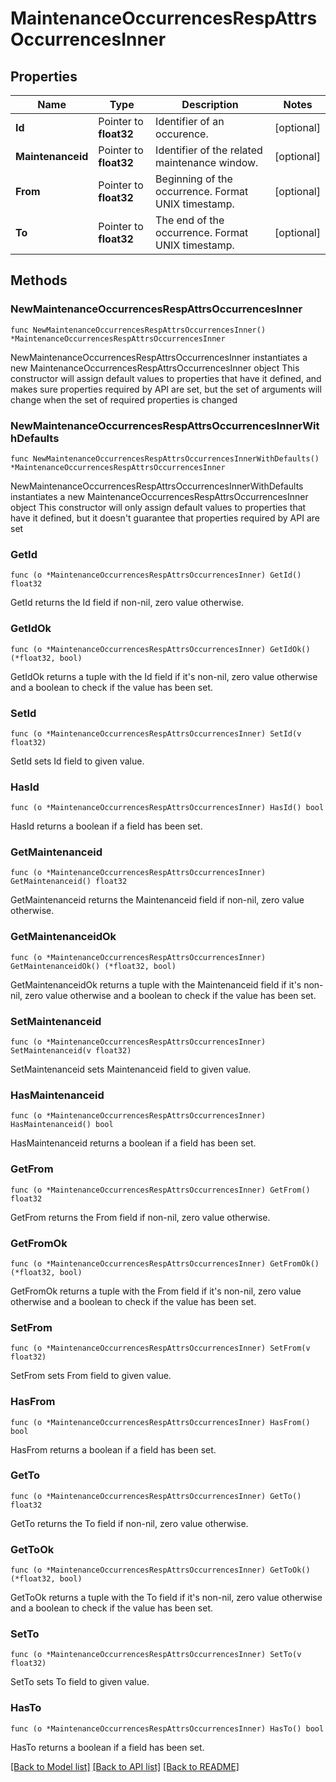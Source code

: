 # MaintenanceOccurrencesRespAttrsOccurrencesInner

## Properties

Name | Type | Description | Notes
------------ | ------------- | ------------- | -------------
**Id** | Pointer to **float32** | Identifier of an occurence. | [optional] 
**Maintenanceid** | Pointer to **float32** | Identifier of the related maintenance window. | [optional] 
**From** | Pointer to **float32** | Beginning of the occurrence. Format UNIX timestamp. | [optional] 
**To** | Pointer to **float32** | The end of the occurrence. Format UNIX timestamp. | [optional] 

## Methods

### NewMaintenanceOccurrencesRespAttrsOccurrencesInner

`func NewMaintenanceOccurrencesRespAttrsOccurrencesInner() *MaintenanceOccurrencesRespAttrsOccurrencesInner`

NewMaintenanceOccurrencesRespAttrsOccurrencesInner instantiates a new MaintenanceOccurrencesRespAttrsOccurrencesInner object
This constructor will assign default values to properties that have it defined,
and makes sure properties required by API are set, but the set of arguments
will change when the set of required properties is changed

### NewMaintenanceOccurrencesRespAttrsOccurrencesInnerWithDefaults

`func NewMaintenanceOccurrencesRespAttrsOccurrencesInnerWithDefaults() *MaintenanceOccurrencesRespAttrsOccurrencesInner`

NewMaintenanceOccurrencesRespAttrsOccurrencesInnerWithDefaults instantiates a new MaintenanceOccurrencesRespAttrsOccurrencesInner object
This constructor will only assign default values to properties that have it defined,
but it doesn't guarantee that properties required by API are set

### GetId

`func (o *MaintenanceOccurrencesRespAttrsOccurrencesInner) GetId() float32`

GetId returns the Id field if non-nil, zero value otherwise.

### GetIdOk

`func (o *MaintenanceOccurrencesRespAttrsOccurrencesInner) GetIdOk() (*float32, bool)`

GetIdOk returns a tuple with the Id field if it's non-nil, zero value otherwise
and a boolean to check if the value has been set.

### SetId

`func (o *MaintenanceOccurrencesRespAttrsOccurrencesInner) SetId(v float32)`

SetId sets Id field to given value.

### HasId

`func (o *MaintenanceOccurrencesRespAttrsOccurrencesInner) HasId() bool`

HasId returns a boolean if a field has been set.

### GetMaintenanceid

`func (o *MaintenanceOccurrencesRespAttrsOccurrencesInner) GetMaintenanceid() float32`

GetMaintenanceid returns the Maintenanceid field if non-nil, zero value otherwise.

### GetMaintenanceidOk

`func (o *MaintenanceOccurrencesRespAttrsOccurrencesInner) GetMaintenanceidOk() (*float32, bool)`

GetMaintenanceidOk returns a tuple with the Maintenanceid field if it's non-nil, zero value otherwise
and a boolean to check if the value has been set.

### SetMaintenanceid

`func (o *MaintenanceOccurrencesRespAttrsOccurrencesInner) SetMaintenanceid(v float32)`

SetMaintenanceid sets Maintenanceid field to given value.

### HasMaintenanceid

`func (o *MaintenanceOccurrencesRespAttrsOccurrencesInner) HasMaintenanceid() bool`

HasMaintenanceid returns a boolean if a field has been set.

### GetFrom

`func (o *MaintenanceOccurrencesRespAttrsOccurrencesInner) GetFrom() float32`

GetFrom returns the From field if non-nil, zero value otherwise.

### GetFromOk

`func (o *MaintenanceOccurrencesRespAttrsOccurrencesInner) GetFromOk() (*float32, bool)`

GetFromOk returns a tuple with the From field if it's non-nil, zero value otherwise
and a boolean to check if the value has been set.

### SetFrom

`func (o *MaintenanceOccurrencesRespAttrsOccurrencesInner) SetFrom(v float32)`

SetFrom sets From field to given value.

### HasFrom

`func (o *MaintenanceOccurrencesRespAttrsOccurrencesInner) HasFrom() bool`

HasFrom returns a boolean if a field has been set.

### GetTo

`func (o *MaintenanceOccurrencesRespAttrsOccurrencesInner) GetTo() float32`

GetTo returns the To field if non-nil, zero value otherwise.

### GetToOk

`func (o *MaintenanceOccurrencesRespAttrsOccurrencesInner) GetToOk() (*float32, bool)`

GetToOk returns a tuple with the To field if it's non-nil, zero value otherwise
and a boolean to check if the value has been set.

### SetTo

`func (o *MaintenanceOccurrencesRespAttrsOccurrencesInner) SetTo(v float32)`

SetTo sets To field to given value.

### HasTo

`func (o *MaintenanceOccurrencesRespAttrsOccurrencesInner) HasTo() bool`

HasTo returns a boolean if a field has been set.


[[Back to Model list]](../README.md#documentation-for-models) [[Back to API list]](../README.md#documentation-for-api-endpoints) [[Back to README]](../README.md)


